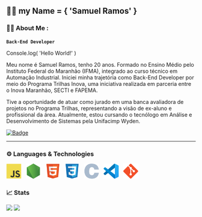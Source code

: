 ## 🧑‍🦰 my Name = { 'Samuel Ramos' }

### 👨‍💻 About Me :

**`Back-End Developer`**

Console.log( 'Hello World!' )

Meu nome é Samuel Ramos, tenho 20 anos. Formado no Ensino Médio pelo Instituto Federal do Maranhão (IFMA), integrado ao curso técnico em Automação Industrial. Iniciei minha trajetória como Back-End Developer por meio do Programa Trilhas Inova, uma iniciativa realizada em parceria entre o Inova Maranhão, SECTI e FAPEMA.

Tive a oportunidade de atuar como jurado em uma banca avaliadora de projetos no Programa Trilhas, representando a visão de ex-aluno e profissional da área. Atualmente, estou cursando o tecnólogo em Análise e Desenvolvimento de Sistemas pela Unifacimp Wyden.

[![Badge](https://img.shields.io/badge/LinkedIn-0A66C2?style=for-the-badge&logo=linkedin&logoColor=white&labelColor=0A66C2)](https://www.linkedin.com/in/samrms/) 

---

### ⚙️ Languages & Technologies

<p>
  <img height="40" src="https://raw.githubusercontent.com/devicons/devicon/refs/heads/master/icons/javascript/javascript-original.svg" /> &nbsp
  <img height="40" src="https://raw.githubusercontent.com/devicons/devicon/refs/heads/master/icons/nodejs/nodejs-original.svg" /> &nbsp
  <img height="40" src="https://raw.githubusercontent.com/devicons/devicon/refs/heads/master/icons/html5/html5-original.svg" /> &nbsp
  <img height="40" src="https://raw.githubusercontent.com/devicons/devicon/refs/heads/master/icons/css3/css3-original.svg" /> &nbsp
  <img height="40" src="https://raw.githubusercontent.com/devicons/devicon/refs/heads/master/icons/c/c-original.svg" /> &nbsp
  <img height="40" src="https://raw.githubusercontent.com/devicons/devicon/refs/heads/master/icons/vscode/vscode-original.svg" /> &nbsp
<!--   <img height="40" src="https://raw.githubusercontent.com/devicons/devicon/refs/heads/master/icons/postman/postman-original.svg" /> &nbsp -->
  <img height="40" src="https://raw.githubusercontent.com/devicons/devicon/refs/heads/master/icons/git/git-original.svg" /> &nbsp
</p> 

### 📈 Stats 

<p>
  <a href="https://github.com/samleurn"></a>
  <img height="180" src="https://github-readme-stats.vercel.app/api?username=samleurn&theme=midnight-purple&show_icons=true&hide_border=true&count_private=true" />
  <img height="180" src="https://github-readme-stats.vercel.app/api/top-langs/?username=samleurn&theme=midnight-purple&show_icons=true&hide_border=true&layout=compact" />
</p>
